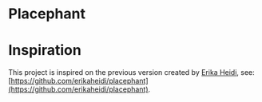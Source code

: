 # Placephant



# Inspiration
This project is inspired on the previous version created by [Erika Heidi](https://eheidi.dev/about/erika/), see: [https://github.com/erikaheidi/placephant](https://github.com/erikaheidi/placephant).

